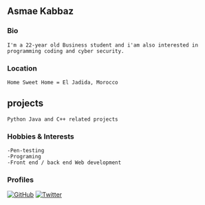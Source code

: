 ## Asmae Kabbaz

### Bio
    I'm a 22-year old Business student and i'am also interested in programming coding and cyber security.

### Location
    Home Sweet Home = El Jadida, Morocco

## projects 
    Python Java and C++ related projects

### Hobbies & Interests
    -Pen-testing
    -Programing
    -Front end / back end Web development

### Profiles
[![GitHub][github-img]](https://github.com/AsmaeK) 
[![Twitter][twitter-img]](https://twitter.com/KVxgue)  

<!-- Don't edit the below 2 lines -->
[twitter-img]: https://i.imgur.com/wWzX9uB.png
[github-img]: https://i.imgur.com/9I6NRUm.png 

